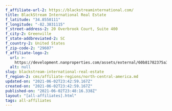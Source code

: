 ```yaml
---
f_affiliate-url-2: https://blackstreaminternational.com/
title: BlackStream International Real Estate
f_latitude: "34.8550111"
f_longitude: "-82.3831115"
f_street-address-2: 20 Overbrook Court, Suite 400­
f_city-2: Greenville­
f_state-addbreviated-2: SC­
f_country-2: United States
f_zip-code-2: "29607"
f_affiliate-logo-2:
  url: >-
    https://development.nanproperties.com/assets/external/60b81782375a3ae4bc617683_6081e55d07a62d41d45d8523_60785a70bfbd925339043a11_logo_blackstream-and-svn_b-over-bs-cire_black__1_.png
  alt: null
slug: blackstream-international-real-estate
f_region-2: cms/affiliate-regions/north-central-america.md
updated-on: "2021-06-02T23:42:59.167Z"
created-on: "2021-06-02T23:42:59.167Z"
published-on: "2021-06-02T23:48:16.338Z"
layout: "[all-affiliates].html"
tags: all-affiliates
---
```

